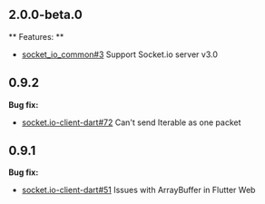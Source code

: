 ## 2.0.0-beta.0

** Features: **
* [socket_io_common#3](https://github.com/rikulo/socket_io_common/issues/3) Support Socket.io server v3.0

## 0.9.2

**Bug fix:**

* [socket.io-client-dart#72](https://github.com/rikulo/socket.io-client-dart/issues/72) Can't send Iterable as one packet
## 0.9.1

**Bug fix:**

* [socket.io-client-dart#51](https://github.com/rikulo/socket.io-client-dart/issues/51) Issues with ArrayBuffer in Flutter Web
